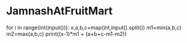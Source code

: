 # JamnashAtFruitMart
for i in range(int(input())):
    x,a,b,c=map(int,input().split())
    m1=min(a,b,c)
    m2=max(a,b,c)
    print((x-1)*m1 + (a+b+c-m1-m2))
